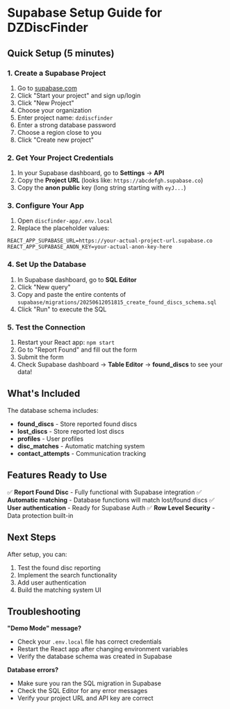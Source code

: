 # Supabase Setup Guide for DZDiscFinder

## Quick Setup (5 minutes)

### 1. Create a Supabase Project
1. Go to [supabase.com](https://supabase.com)
2. Click "Start your project" and sign up/login
3. Click "New Project"
4. Choose your organization
5. Enter project name: `dzdiscfinder`
6. Enter a strong database password
7. Choose a region close to you
8. Click "Create new project"

### 2. Get Your Project Credentials
1. In your Supabase dashboard, go to **Settings** → **API**
2. Copy the **Project URL** (looks like: `https://abcdefgh.supabase.co`)
3. Copy the **anon public** key (long string starting with `eyJ...`)

### 3. Configure Your App
1. Open `discfinder-app/.env.local`
2. Replace the placeholder values:
```
REACT_APP_SUPABASE_URL=https://your-actual-project-url.supabase.co
REACT_APP_SUPABASE_ANON_KEY=your-actual-anon-key-here
```

### 4. Set Up the Database
1. In Supabase dashboard, go to **SQL Editor**
2. Click "New query"
3. Copy and paste the entire contents of `supabase/migrations/20250612051815_create_found_discs_schema.sql`
4. Click "Run" to execute the SQL

### 5. Test the Connection
1. Restart your React app: `npm start`
2. Go to "Report Found" and fill out the form
3. Submit the form
4. Check Supabase dashboard → **Table Editor** → **found_discs** to see your data!

## What's Included

The database schema includes:
- **found_discs** - Store reported found discs
- **lost_discs** - Store reported lost discs  
- **profiles** - User profiles
- **disc_matches** - Automatic matching system
- **contact_attempts** - Communication tracking

## Features Ready to Use

✅ **Report Found Disc** - Fully functional with Supabase integration
✅ **Automatic matching** - Database functions will match lost/found discs
✅ **User authentication** - Ready for Supabase Auth
✅ **Row Level Security** - Data protection built-in

## Next Steps

After setup, you can:
1. Test the found disc reporting
2. Implement the search functionality
3. Add user authentication
4. Build the matching system UI

## Troubleshooting

**"Demo Mode" message?**
- Check your `.env.local` file has correct credentials
- Restart the React app after changing environment variables
- Verify the database schema was created in Supabase

**Database errors?**
- Make sure you ran the SQL migration in Supabase
- Check the SQL Editor for any error messages
- Verify your project URL and API key are correct
